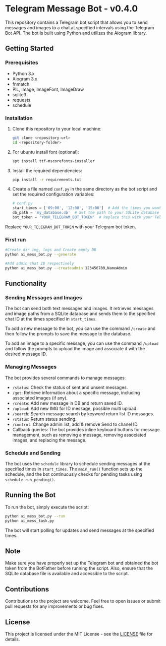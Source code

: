 # Telegram Message Bot - v0.4.0

This repository contains a Telegram bot script that allows you to send messages and images to a chat at specified
intervals using the Telegram Bot API. The bot is built using Python and utilizes the Aiogram library.

## Getting Started

### Prerequisites

- Python 3.x
- Aiogram 3.x
- fnmatch
- PIL, Image, ImageFont, ImageDraw
- sqlite3
- requests
- schedule

### Installation

1. Clone this repository to your local machine:

    ```bash
    git clone <repository-url>
    cd <repository-folder>
    ```

2. For ubuntu install font (optional):

    ```bash
    apt install ttf-mscorefonts-installer
    ```

3. Install the required dependencies:

    ```bash
    pip install -r requirements.txt
    ```

4. Create a file named `conf.py` in the same directory as the bot script and set the required configuration variables:

    ```python
    # conf.py
    start_times = ['09:00', '12:00', '15:00']  # Add the times you want the bot to send messages
    db_path = 'my_database.db'  # Set the path to your SQLite database
    bot_token = 'YOUR_TELEGRAM_BOT_TOKEN'  # Replace this with your Telegram bot token or create .env file
    ```

Replace `YOUR_TELEGRAM_BOT_TOKEN` with your Telegram bot token.

### First run

  ```bash
  #Create dir img, logs and Create empty DB
  python ai_mess_bot.py --generate
  
  #Add admin chat ID respectively
  python ai_mess_bot.py --createadmin 123456789,NameAdmin
  
  ```

## Functionality

### Sending Messages and Images

The bot can send both text messages and images. It retrieves messages and image paths from a SQLite database and sends
them to the specified chat ID at the times specified in `start_times`.

To add a new message to the bot, you can use the command `/create` and then follow the prompts to save the message to
the database.

To add an image to a specific message, you can use the command `/upload` and follow the prompts to upload the image and
associate it with the desired message ID.

### Managing Messages

The bot provides several commands to manage messages:

- `/status`: Check the status of sent and unsent messages.
- `/get`: Retrieve information about a specific message, including associated images (if any).
- `/create`: Add new message in DB and return saved ID.
- `/upload`: Add new IMG for ID message, possible multi upload.
- `/search`: Search message search by keyword return list ID messages.
- `/status`: Return status sending.
- `/control`: Change admin list, add & remove Send to chanel ID.
- Callback queries: The bot provides inline keyboard buttons for message management, such as removing a message,
  removing associated images, and replacing the message.

### Schedule and Sending

The bot uses the `schedule` library to schedule sending messages at the specified times in `start_times`. The `main_run()`
function sets up the schedule, and the bot continuously checks for pending tasks using `schedule.run_pending()`.

## Running the Bot

To run the bot, simply execute the script:

```bash
python ai_mess_bot.py --run
python ai_mess_task.py
```

The bot will start polling for updates and send messages at the specified times.

## Note

Make sure you have properly set up the Telegram bot and obtained the bot token from the BotFather before running the
script. Also, ensure that the SQLite database file is available and accessible to the script.

## Contributions

Contributions to the project are welcome. Feel free to open issues or submit pull requests for any improvements or bug
fixes.

## License

This project is licensed under the MIT License - see the [LICENSE](LICENSE) file for details.
